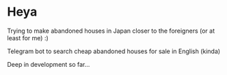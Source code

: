 # Heya

Trying to make abandoned houses in Japan closer to the foreigners (or at least for me) :)

Telegram bot to search cheap abandoned houses for sale in English (kinda)

Deep in development so far...
